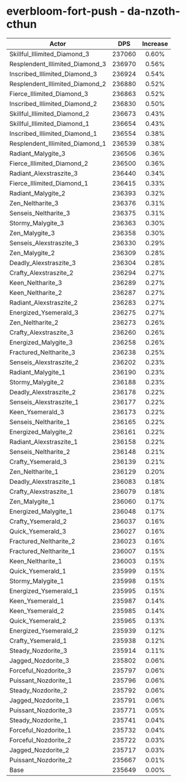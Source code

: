 # everbloom-fort-push - da-nzoth-cthun
| Actor | DPS | Increase |
|---|:---:|:---:|
|Skillful_Illimited_Diamond_3|237060|0.60%|
|Resplendent_Illimited_Diamond_3|236970|0.56%|
|Inscribed_Illimited_Diamond_3|236924|0.54%|
|Resplendent_Illimited_Diamond_2|236880|0.52%|
|Fierce_Illimited_Diamond_3|236863|0.52%|
|Inscribed_Illimited_Diamond_2|236830|0.50%|
|Skillful_Illimited_Diamond_2|236673|0.43%|
|Skillful_Illimited_Diamond_1|236654|0.43%|
|Inscribed_Illimited_Diamond_1|236554|0.38%|
|Resplendent_Illimited_Diamond_1|236539|0.38%|
|Radiant_Malygite_3|236506|0.36%|
|Fierce_Illimited_Diamond_2|236500|0.36%|
|Radiant_Alexstraszite_3|236440|0.34%|
|Fierce_Illimited_Diamond_1|236415|0.33%|
|Radiant_Malygite_2|236393|0.32%|
|Zen_Neltharite_3|236376|0.31%|
|Senseis_Neltharite_3|236375|0.31%|
|Stormy_Malygite_3|236363|0.30%|
|Zen_Malygite_3|236358|0.30%|
|Senseis_Alexstraszite_3|236330|0.29%|
|Zen_Malygite_2|236309|0.28%|
|Deadly_Alexstraszite_3|236304|0.28%|
|Crafty_Alexstraszite_2|236294|0.27%|
|Keen_Neltharite_3|236289|0.27%|
|Keen_Neltharite_2|236287|0.27%|
|Radiant_Alexstraszite_2|236283|0.27%|
|Energized_Ysemerald_3|236275|0.27%|
|Zen_Neltharite_2|236273|0.26%|
|Crafty_Alexstraszite_3|236260|0.26%|
|Energized_Malygite_3|236258|0.26%|
|Fractured_Neltharite_3|236238|0.25%|
|Senseis_Alexstraszite_2|236202|0.23%|
|Radiant_Malygite_1|236190|0.23%|
|Stormy_Malygite_2|236188|0.23%|
|Deadly_Alexstraszite_2|236178|0.22%|
|Senseis_Alexstraszite_1|236177|0.22%|
|Keen_Ysemerald_3|236173|0.22%|
|Senseis_Neltharite_1|236165|0.22%|
|Energized_Malygite_2|236161|0.22%|
|Radiant_Alexstraszite_1|236158|0.22%|
|Senseis_Neltharite_2|236148|0.21%|
|Crafty_Ysemerald_3|236139|0.21%|
|Zen_Neltharite_1|236129|0.20%|
|Deadly_Alexstraszite_1|236083|0.18%|
|Crafty_Alexstraszite_1|236079|0.18%|
|Zen_Malygite_1|236060|0.17%|
|Energized_Malygite_1|236048|0.17%|
|Crafty_Ysemerald_2|236037|0.16%|
|Quick_Ysemerald_3|236027|0.16%|
|Fractured_Neltharite_2|236023|0.16%|
|Fractured_Neltharite_1|236007|0.15%|
|Keen_Neltharite_1|236003|0.15%|
|Quick_Ysemerald_1|235999|0.15%|
|Stormy_Malygite_1|235998|0.15%|
|Energized_Ysemerald_1|235995|0.15%|
|Keen_Ysemerald_1|235987|0.14%|
|Keen_Ysemerald_2|235985|0.14%|
|Quick_Ysemerald_2|235965|0.13%|
|Energized_Ysemerald_2|235939|0.12%|
|Crafty_Ysemerald_1|235938|0.12%|
|Steady_Nozdorite_3|235914|0.11%|
|Jagged_Nozdorite_3|235802|0.06%|
|Forceful_Nozdorite_3|235797|0.06%|
|Puissant_Nozdorite_1|235796|0.06%|
|Steady_Nozdorite_2|235792|0.06%|
|Jagged_Nozdorite_1|235791|0.06%|
|Puissant_Nozdorite_3|235771|0.05%|
|Steady_Nozdorite_1|235741|0.04%|
|Forceful_Nozdorite_1|235732|0.04%|
|Forceful_Nozdorite_2|235722|0.03%|
|Jagged_Nozdorite_2|235717|0.03%|
|Puissant_Nozdorite_2|235667|0.01%|
|Base|235649|0.00%|
